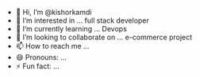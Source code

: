 - 👋 Hi, I’m @kishorkamdi
- 👀 I’m interested in ... full stack developer
- 🌱 I’m currently learning ... Devops
- 💞️ I’m looking to collaborate on ... e-commerce project
- 📫 How to reach me ...
- 😄 Pronouns: ...
- ⚡ Fun fact: ...

<!---
kishorkamdi/kishorkamdi is a ✨ special ✨ repository because its `README.md` (this file) appears on your GitHub profile.
You can click the Preview link to take a look at your changes.
--->
